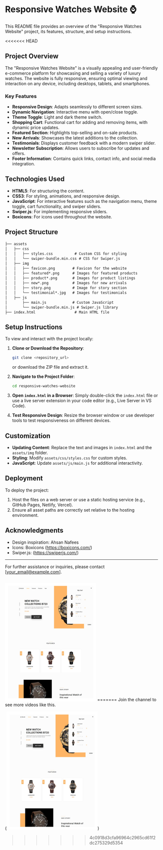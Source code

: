 # Responsive Watches Website ⌚


This README file provides an overview of the "Responsive Watches Website" project, its features, structure, and setup instructions.

<<<<<<< HEAD
## Project Overview

The "Responsive Watches Website" is a visually appealing and user-friendly e-commerce platform for showcasing and selling a variety of luxury watches. The website is fully responsive, ensuring optimal viewing and interaction on any device, including desktops, tablets, and smartphones.

### Key Features

- **Responsive Design**: Adapts seamlessly to different screen sizes.
- **Dynamic Navigation**: Interactive menu with open/close toggle.
- **Theme Toggle**: Light and dark theme switch.
- **Shopping Cart**: Functional cart for adding and removing items, with dynamic price updates.
- **Featured Section**: Highlights top-selling and on-sale products.
- **New Arrivals**: Showcases the latest additions to the collection.
- **Testimonials**: Displays customer feedback with a modern swiper slider.
- **Newsletter Subscription**: Allows users to subscribe for updates and offers.
- **Footer Information**: Contains quick links, contact info, and social media integration.

## Technologies Used

- **HTML5**: For structuring the content.
- **CSS3**: For styling, animations, and responsive design.
- **JavaScript**: For interactive features such as the navigation menu, theme toggle, cart functionality, and swiper sliders.
- **Swiper.js**: For implementing responsive sliders.
- **Boxicons**: For icons used throughout the website.

## Project Structure

```plaintext
├── assets
│   ├── css
│   │   ├── styles.css          # Custom CSS for styling
│   │   └── swiper-bundle.min.css # CSS for Swiper.js
│   ├── img
│   │   ├── favicon.png        # Favicon for the website
│   │   ├── featured*.png      # Images for featured products
│   │   ├── product*.png       # Images for product listings
│   │   ├── new*.png           # Images for new arrivals
│   │   ├── story.png          # Image for story section
│   │   └── testimonial*.jpg   # Images for testimonials
│   ├── js
│       ├── main.js            # Custom JavaScript
│       └── swiper-bundle.min.js # Swiper.js library
├── index.html                  # Main HTML file
```

## Setup Instructions

To view and interact with the project locally:

1. **Clone or Download the Repository**:

   ```bash
   git clone <repository_url>
   ```

   or download the ZIP file and extract it.

2. **Navigate to the Project Folder**:

   ```bash
   cd responsive-watches-website
   ```

3. **Open `index.html` in a Browser**:
   Simply double-click the `index.html` file or use a live server extension in your code editor (e.g., Live Server in VS Code).

4. **Test Responsive Design**:
   Resize the browser window or use developer tools to test responsiveness on different devices.

## Customization

- **Updating Content**: Replace the text and images in `index.html` and the `assets/img` folder.
- **Styling**: Modify `assets/css/styles.css` for custom styles.
- **JavaScript**: Update `assets/js/main.js` for additional interactivity.

## Deployment

To deploy the project:

1. Host the files on a web server or use a static hosting service (e.g., GitHub Pages, Netlify, Vercel).
2. Ensure all asset paths are correctly set relative to the hosting environment.

## Acknowledgments

- Design inspiration: Ahsan Nafees
- Icons: Boxicons (https://boxicons.com/)
- Swiper.js: (https://swiperjs.com/)

---

For further assistance or inquiries, please contact [your_email@example.com].

```

```

<img src="./../images/wacht  wrbsite.jpg" alt="Luxury Watch Collection Preview" width="300"/>
=======
Join the channel to see more videos like this.

(<img src="./../images/wacht  wrbsite.jpg" alt="Luxury Watch Collection Preview" width="300"/>)
>>>>>>> 4c0918d3cfa96964c2965cd61f2dc275329d5354
